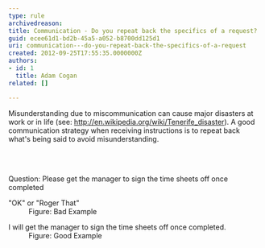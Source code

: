 ```yaml
---
type: rule
archivedreason: 
title: Communication - Do you repeat back the specifics of a request?
guid: ecee61d1-bd2b-45a5-a052-b8700dd125d1
uri: communication---do-you-repeat-back-the-specifics-of-a-request
created: 2012-09-25T17:55:35.0000000Z
authors:
- id: 1
  title: Adam Cogan
related: []

---
```



<p>Misunderstanding due to miscommunication can cause major disasters at work or in life (see&#58; <a class="external" href="http&#58;//www.ssw.com.au/ssw/Redirect/StandardsRules/Wikipedia.htm" target="_blank">http&#58;//en.wikipedia.org/wiki/Tenerife_disaster</a>). A good communication strategy when receiving instructions is to repeat back what's being said to avoid misunderstanding. </p>
<br><excerpt class='endintro'></excerpt><br>
<p>Question&#58; Please get the manager to sign the time sheets off once completed</p>
<dl class="bad"><dt>&quot;OK&quot; or &quot;Roger That&quot; </dt>
<dd>Figure&#58; Bad Example</dd></dl>
<dl class="good"><dt>I will get the manager to sign the time sheets off once completed.</dt>
<dd>Figure&#58; Good Example</dd></dl>


